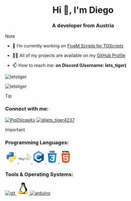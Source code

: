 <h1 align="center">Hi 👋, I'm Diego</h1>
<h3 align="center">A developer from Austria</h3>

> [!NOTE]
> - 🔭 I’m currently working on [FiveM Scripts for TGScripts](https://github.com/TGScripts)
>
> - 👨‍💻 All of my projects are available on my [GitHub Profile](https://github.com/LetsTiger)
> 
> - 📫 How to reach me: **on Discord (Username: lets_tiger)**
>
> <p><img src="https://github-readme-stats.vercel.app/api/top-langs?username=letstiger&show_icons=true&locale=en&layout=compact" alt="letstiger" /></p>
>
> <p><img src="https://github-readme-stats.vercel.app/api?username=letstiger&show_icons=true&locale=en" alt="letstiger" /></p>

> [!TIP]
> <h3 align="left">Connect with me:</h3>
> <p align="left">
> <a href="https://discord.gg/PjqDVcqeXx" target="blank"><img align="center" src="https://raw.githubusercontent.com/rahuldkjain/github-profile-readme-generator/master/src/images/icons/Social/discord.svg" alt="PjqDVcqeXx" height="30" width="40" /></a>
> <a href="https://www.youtube.com/@lets_tiger4237" target="blank"><img align="center" src="https://raw.githubusercontent.com/rahuldkjain/github-profile-readme-generator/master/src/images/icons/Social/youtube.svg" alt="@lets_tiger4237" height="30" width="40" /></a>
> </p>

> [!IMPORTANT]
> <h3 align="left">Programming Languages:</h3>
> <p align="left">
> <!-- Python -->
> <a href="https://www.python.org" target="_blank" rel="noreferrer"> <img src="https://raw.githubusercontent.com/devicons/devicon/master/icons/python/python-original.svg" alt="python" width="40" height="40"/> </a>
> <!-- MySQL -->
> <a href="https://www.mysql.com/" target="_blank" rel="noreferrer"> <img src="https://raw.githubusercontent.com/devicons/devicon/master/icons/mysql/mysql-original-wordmark.svg" alt="mysql" width="40" height="40"/> </a>
> <!-- C -->
> <a href="https://www.cprogramming.com/" target="_blank" rel="noreferrer"> <img src="https://raw.githubusercontent.com/devicons/devicon/master/icons/c/c-original.svg" alt="c" width="40" height="40"/> </a>
> <!-- CSS -->
> <a href="https://www.w3schools.com/css/" target="_blank" rel="noreferrer"> <img src="https://raw.githubusercontent.com/devicons/devicon/master/icons/css3/css3-original-wordmark.svg" alt="css3" width="40" height="40"/> </a>
> <!-- HTML -->
> <a href="https://www.w3.org/html/" target="_blank" rel="noreferrer"> <img src="https://raw.githubusercontent.com/devicons/devicon/master/icons/html5/html5-original-wordmark.svg" alt="html5" width="40" height="40"/> </a>
> </p>
> 
> <h3 align="left">Tools & Operating Systems:</h3>
> <p align="left">
> <!-- Git -->
> <a href="https://git-scm.com/" target="_blank" rel="noreferrer"> <img src="https://www.vectorlogo.zone/logos/git-scm/git-scm-icon.svg" alt="git" width="40" height="40"/> </a>
> <!-- Linux -->
> <a href="https://www.linux.org/" target="_blank" rel="noreferrer"> <img src="https://raw.githubusercontent.com/devicons/devicon/master/icons/linux/linux-original.svg" alt="linux" width="40" height="40"/> </a>
> <!-- Arduino -->
> <a href="https://www.arduino.cc/" target="_blank" rel="noreferrer"> <img src="https://cdn.worldvectorlogo.com/logos/arduino-1.svg" alt="arduino" width="40" height="40"/> </a>
> </p>
